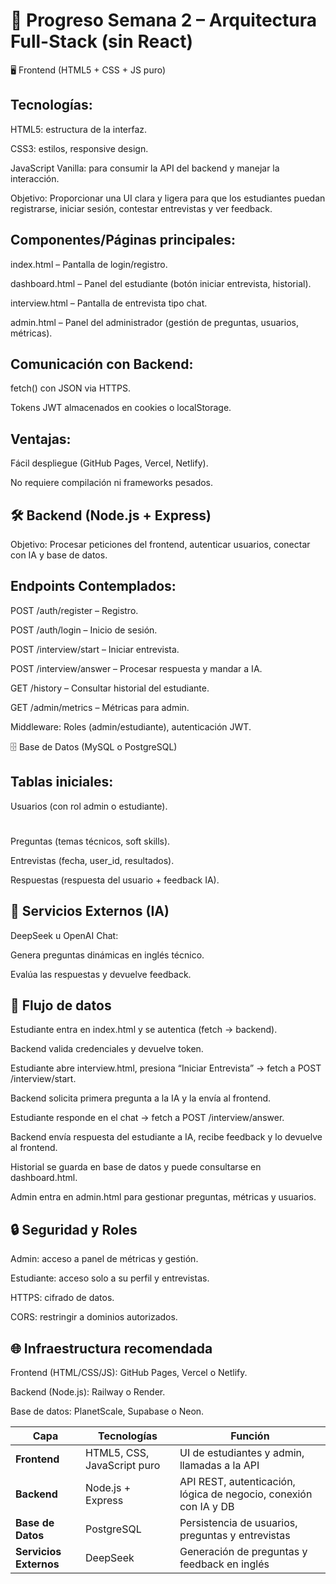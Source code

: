 # 📝 Progreso Semana 2 – Arquitectura Full-Stack (sin React)
🖥️ Frontend (HTML5 + CSS + JS puro)

## Tecnologías:

HTML5: estructura de la interfaz.

CSS3: estilos, responsive design.

JavaScript Vanilla: para consumir la API del backend y manejar la interacción.

Objetivo: Proporcionar una UI clara y ligera para que los estudiantes puedan registrarse, iniciar sesión, contestar entrevistas y ver feedback.

## Componentes/Páginas principales:

index.html – Pantalla de login/registro.

dashboard.html – Panel del estudiante (botón iniciar entrevista, historial).

interview.html – Pantalla de entrevista tipo chat.

admin.html – Panel del administrador (gestión de preguntas, usuarios, métricas).

## Comunicación con Backend:

fetch() con JSON via HTTPS.

Tokens JWT almacenados en cookies o localStorage.

## Ventajas:

Fácil despliegue (GitHub Pages, Vercel, Netlify).

No requiere compilación ni frameworks pesados.

## 🛠️ Backend (Node.js + Express)

Objetivo: Procesar peticiones del frontend, autenticar usuarios, conectar con IA y base de datos.

## Endpoints Contemplados:

POST /auth/register – Registro.

POST /auth/login – Inicio de sesión.

POST /interview/start – Iniciar entrevista.

POST /interview/answer – Procesar respuesta y mandar a IA.

GET /history – Consultar historial del estudiante.

GET /admin/metrics – Métricas para admin.

Middleware: Roles (admin/estudiante), autenticación JWT.

🗄️ Base de Datos (MySQL o PostgreSQL)

## Tablas iniciales:

Usuarios (con rol admin o estudiante).
#
Preguntas (temas técnicos, soft skills).

Entrevistas (fecha, user_id, resultados).

Respuestas (respuesta del usuario + feedback IA).

## 🤖 Servicios Externos (IA)

DeepSeek u OpenAI Chat:

Genera preguntas dinámicas en inglés técnico.

Evalúa las respuestas y devuelve feedback.

## 🔄 Flujo de datos

Estudiante entra en index.html y se autentica (fetch → backend).

Backend valida credenciales y devuelve token.

Estudiante abre interview.html, presiona “Iniciar Entrevista” → fetch a POST /interview/start.

Backend solicita primera pregunta a la IA y la envía al frontend.

Estudiante responde en el chat → fetch a POST /interview/answer.

Backend envía respuesta del estudiante a IA, recibe feedback y lo devuelve al frontend.

Historial se guarda en base de datos y puede consultarse en dashboard.html.

Admin entra en admin.html para gestionar preguntas, métricas y usuarios.

## 🔒 Seguridad y Roles

Admin: acceso a panel de métricas y gestión.

Estudiante: acceso solo a su perfil y entrevistas.

HTTPS: cifrado de datos.

CORS: restringir a dominios autorizados.

## 🌐 Infraestructura recomendada

Frontend (HTML/CSS/JS): GitHub Pages, Vercel o Netlify.

Backend (Node.js): Railway o Render.

Base de datos: PlanetScale, Supabase o Neon.

| Capa               | Tecnologías                  | Función                                                              |
|--------------------|------------------------------|----------------------------------------------------------------------|
| **Frontend** | HTML5, CSS, JavaScript puro | UI de estudiantes y admin, llamadas a la API                         |
| **Backend** | Node.js + Express            | API REST, autenticación, lógica de negocio, conexión con IA y DB       |
| **Base de Datos** | PostgreSQL           | Persistencia de usuarios, preguntas y entrevistas                    |
| **Servicios Externos** | DeepSeek            | Generación de preguntas y feedback en inglés                         |
